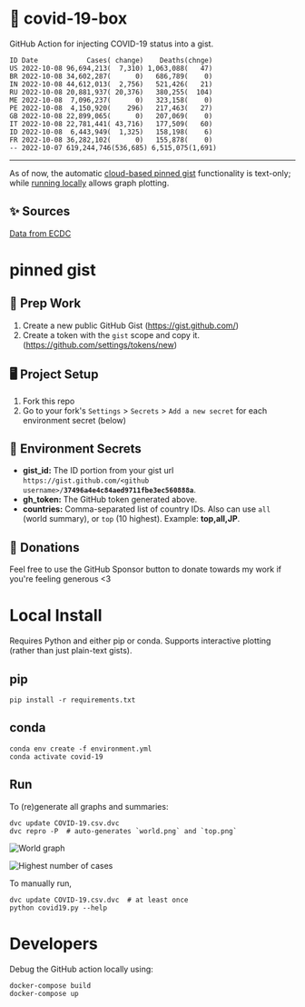 # 🏥 covid-19-box

GitHub Action for injecting COVID-19 status into a gist.

```
ID Date            Cases( change)    Deaths(chnge)
US 2022-10-08 96,694,213(  7,310) 1,063,088(   47)
BR 2022-10-08 34,602,287(      0)   686,789(    0)
IN 2022-10-08 44,612,013(  2,756)   521,426(   21)
RU 2022-10-08 20,881,937( 20,376)   380,255(  104)
ME 2022-10-08  7,096,237(      0)   323,158(    0)
PE 2022-10-08  4,150,920(    296)   217,463(   27)
GB 2022-10-08 22,899,065(      0)   207,069(    0)
IT 2022-10-08 22,781,441( 43,716)   177,509(   60)
ID 2022-10-08  6,443,949(  1,325)   158,198(    6)
FR 2022-10-08 36,282,102(      0)   155,878(    0)
-- 2022-10-07 619,244,746(536,685) 6,515,075(1,691)
```

---

As of now, the automatic [cloud-based pinned gist](#pinned-gist) functionality is text-only;
while [running locally](#local-install) allows graph plotting.

## ✨ Sources

[Data from ECDC](https://www.ecdc.europa.eu/en/publications-data/download-todays-data-geographic-distribution-covid-19-cases-worldwide)

# pinned gist

## 🎒 Prep Work
1. Create a new public GitHub Gist (https://gist.github.com/)
1. Create a token with the `gist` scope and copy it. (https://github.com/settings/tokens/new)

## 🖥 Project Setup
1. Fork this repo
1. Go to your fork's `Settings` > `Secrets` > `Add a new secret` for each environment secret (below)

## 🤫 Environment Secrets
- **gist_id:** The ID portion from your gist url `https://gist.github.com/<github username>/`**`37496a4e4c84aed9711fbe3ec560888a`**.
- **gh_token:** The GitHub token generated above.
- **countries:** Comma-separated list of country IDs. Also can use `all` (world summary), or `top` (10 highest). Example: **top,all,JP**.

## 💸 Donations

Feel free to use the GitHub Sponsor button to donate towards my work if you're feeling generous <3

# Local Install

Requires Python and either pip or conda. Supports interactive plotting (rather than just plain-text gists).

## pip

```
pip install -r requirements.txt
```

## conda

```
conda env create -f environment.yml
conda activate covid-19
```

## Run

To (re)generate all graphs and summaries:

```
dvc update COVID-19.csv.dvc
dvc repro -P  # auto-generates `world.png` and `top.png`
```

![World graph](world.png)

![Highest number of cases](top.png)

To manually run,

```
dvc update COVID-19.csv.dvc  # at least once
python covid19.py --help
```

# Developers

Debug the GitHub action locally using:

```
docker-compose build
docker-compose up
```
